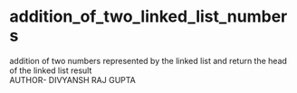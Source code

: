 # addition_of_two_linked_list_numbers
addition of two numbers represented by the linked list and return the head of the linked list result
<br>
AUTHOR- DIVYANSH RAJ GUPTA
